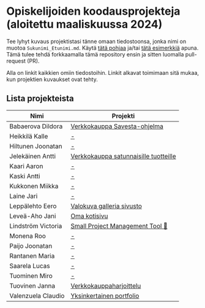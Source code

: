 # Opiskelijoiden koodausprojekteja (aloitettu maaliskuussa 2024)

Tee lyhyt kuvaus projektistasi tänne omaan tiedostoonsa, jonka nimi on
muotoa `Sukunimi_Etunimi.md`.  Käytä [tätä pohjaa](pohja.md) ja/tai
[tätä esimerkkiä](esimerkki.md) apuna.  Tämä tulee tehdä forkkaamalla
tämä repository ensin ja sitten luomalla pull-request (PR).

Alla on linkit kaikkien omiin tiedostoihin.  Linkit alkavat toimimaan
sitä mukaa, kun projektien kuvaukset ovat tehty.

## Lista projekteista

| Nimi                          | Projekti |
|-------------------------------|----------|
| Babaerova Dildora             | [Verkkokauppa Savesta-ohjelma](Babaerova_Dildora.md) |
| Heikkilä Kalle                | [-](Heikkilä_Kalle.md) |
| Hiltunen Joonatan             | [-](Hiltunen_Joonatan.md) |
| Jelekäinen Antti              | [Verkkokauppa satunnaisille tuotteille](Jelekäinen_Antti.md) |
| Kaari Aaron                   | [-](Kaari_Aaron.md) |
| Kaski Antti                   | [-](Kaski_Antti.md) |
| Kukkonen Miikka               | [-](Kukkonen_Miikka.md) |
| Laine Jari                    | [-](Laine_Jari.md) |
| Leppälehto Eero               | [Valokuva galleria sivusto](Leppälehto_Eero.md) |
| Leveä-Aho Jani                | [Oma kotisivu](Leveä-Aho_Jani.md) |
| Lindström Victoria            | [Small Project Management Tool 💼](Lindstrom_Victoria.md) |
| Monena Roo                    | [-](Monena_Roo.md) |
| Paijo Joonatan                | [-](Paijo_Joonatan.md) |
| Rantanen Maria                | [-](Rantanen_Maria.md) |
| Saarela Lucas                 | [-](Saarela_Lucas.md) |
| Tuominen Miro                 | [-](Tuominen_Miro.md) |
| Tuovinen Janna                | [Verkkokauppaharjoittelu](Tuovinen_Janna.md) |
| Valenzuela Claudio            | [Yksinkertainen portfolio](Valenzuela_Claudio.md) |
